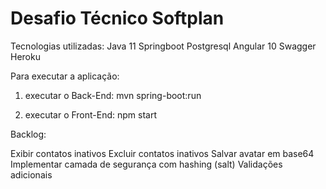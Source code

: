 # Desafio Técnico Softplan

Tecnologias utilizadas:
  Java 11
  Springboot
  Postgresql
  Angular 10
  Swagger
  Heroku

Para executar a aplicação:

1. executar o Back-End:
mvn spring-boot:run

2. executar o Front-End:
npm start

Backlog:

Exibir contatos inativos
Excluir contatos inativos
Salvar avatar em base64
Implementar camada de segurança com hashing (salt)
Validações adicionais
